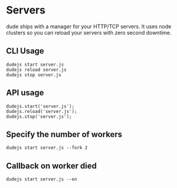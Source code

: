 # Servers

dude ships with a manager for your HTTP/TCP servers. It uses node clusters so you can reload your servers with zero second downtime.

## CLI Usage

	dudejs start server.js
	dudejs reload server.js
	dudejs stop server.js

## API usage

	dudejs.start('server.js');
	dudejs.reload('server.js');
	dudejs.stop('server.js');

## Specify the number of workers

	dudejs start server.js --fork 2

## Callback on worker died

	dudejs start server.js --on
